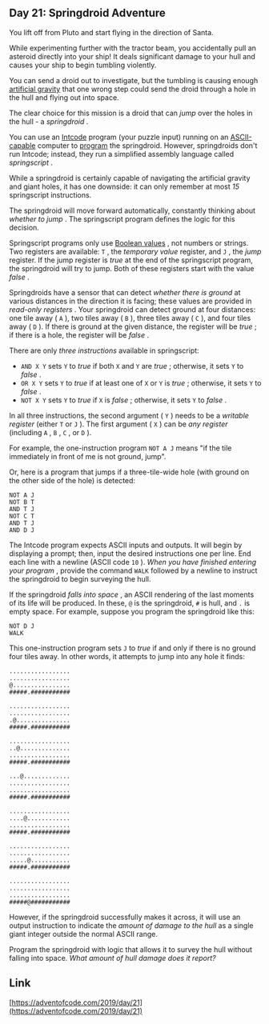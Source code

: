 ## Day 21: Springdroid Adventure

You lift off from Pluto and start flying in the direction of Santa.

While experimenting further with the tractor beam, you accidentally pull an asteroid directly into your ship! It deals significant damage to your hull and causes your ship to begin tumbling violently.

You can send a droid out to investigate, but the tumbling is causing enough [artificial gravity](https://en.wikipedia.org/wiki/Artificial_gravity) that one wrong step could send the droid through a hole in the hull and flying out into space.

The clear choice for this mission is a droid that can _jump_ over the holes in the hull - a _springdroid_ .

You can use an [Intcode](9) program (your puzzle input) running on an [ASCII-capable](17) computer to [program](https://en.wikipedia.org/wiki/Programmable_read-only_memory) the springdroid. However, springdroids don't run Intcode; instead, they run a simplified assembly language called _springscript_ .

While a springdroid is certainly capable of navigating the artificial gravity and giant holes, it has one downside: it can only remember at most _15_ springscript instructions.

The springdroid will move forward automatically, constantly thinking about _whether to jump_ . The springscript program defines the logic for this decision.

Springscript programs only use [Boolean values](https://en.wikipedia.org/wiki/Boolean_data_type) , not numbers or strings. Two registers are available: `T` , the _temporary value_ register, and `J` , the _jump_ register. If the jump register is _true_ at the end of the springscript program, the springdroid will try to jump. Both of these registers start with the value _false_ .

Springdroids have a sensor that can detect _whether there is ground_ at various distances in the direction it is facing; these values are provided in _read-only registers_ . Your springdroid can detect ground at four distances: one tile away ( `A` ), two tiles away ( `B` ), three tiles away ( `C` ), and four tiles away ( `D` ). If there is ground at the given distance, the register will be _true_ ; if there is a hole, the register will be _false_ .

There are only _three instructions_ available in springscript:

- `AND X Y` sets `Y` to _true_ if both `X` and `Y` are _true_ ; otherwise, it sets `Y` to _false_ .
- `OR X Y` sets `Y` to _true_ if at least one of `X` or `Y` is _true_ ; otherwise, it sets `Y` to _false_ .
- `NOT X Y` sets `Y` to _true_ if `X` is _false_ ; otherwise, it sets `Y` to _false_ .

In all three instructions, the second argument ( `Y` ) needs to be a _writable register_ (either `T` or `J` ). The first argument ( `X` ) can be _any register_ (including `A` , `B` , `C` , or `D` ).

For example, the one-instruction program `NOT A J` means "if the tile immediately in front of me is not ground, jump".

Or, here is a program that jumps if a three-tile-wide hole (with ground on the other side of the hole) is detected:

    NOT A J
    NOT B T
    AND T J
    NOT C T
    AND T J
    AND D J

The Intcode program expects ASCII inputs and outputs. It will begin by displaying a prompt; then, input the desired instructions one per line. End each line with a newline (ASCII code `10` ). _When you have finished entering your program_ , provide the command `WALK` followed by a newline to instruct the springdroid to begin surveying the hull.

If the springdroid _falls into space_ , an ASCII rendering of the last moments of its life will be produced. In these, `@` is the springdroid, `#` is hull, and `.` is empty space. For example, suppose you program the springdroid like this:

    NOT D J
    WALK

This one-instruction program sets `J` to _true_ if and only if there is no ground four tiles away. In other words, it attempts to jump into any hole it finds:

    .................
    .................
    @................
    #####.###########

    .................
    .................
    .@...............
    #####.###########

    .................
    ..@..............
    .................
    #####.###########

    ...@.............
    .................
    .................
    #####.###########

    .................
    ....@............
    .................
    #####.###########

    .................
    .................
    .....@...........
    #####.###########

    .................
    .................
    .................
    #####@###########

However, if the springdroid successfully makes it across, it will use an output instruction to indicate the _amount of damage to the hull_ as a single giant integer outside the normal ASCII range.

Program the springdroid with logic that allows it to survey the hull without falling into space. _What amount of hull damage does it report?_

## Link

[https://adventofcode.com/2019/day/21](https://adventofcode.com/2019/day/21)
